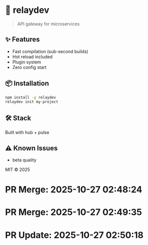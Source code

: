 # 🚀 relaydev

> API gateway for microservices

## ✨ Features

- Fast compilation (sub-second builds)
- Hot reload included
- Plugin system
- Zero config start

## 📦 Installation

```bash
npm install -g relaydev
relaydev init my-project
```

## 🛠️ Stack

Built with hub + pulse

## ⚠️ Known Issues

- beta quality

MIT © 2025

# PR Merge: 2025-10-27 02:48:24

# PR Merge: 2025-10-27 02:49:35

# PR Update: 2025-10-27 02:50:18
